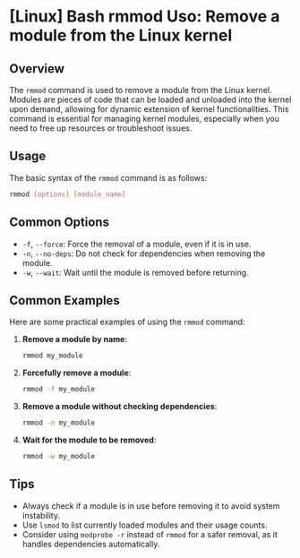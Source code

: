 # [Linux] Bash rmmod Uso: Remove a module from the Linux kernel

## Overview
The `rmmod` command is used to remove a module from the Linux kernel. Modules are pieces of code that can be loaded and unloaded into the kernel upon demand, allowing for dynamic extension of kernel functionalities. This command is essential for managing kernel modules, especially when you need to free up resources or troubleshoot issues.

## Usage
The basic syntax of the `rmmod` command is as follows:

```bash
rmmod [options] [module_name]
```

## Common Options
- `-f`, `--force`: Force the removal of a module, even if it is in use.
- `-n`, `--no-deps`: Do not check for dependencies when removing the module.
- `-w`, `--wait`: Wait until the module is removed before returning.

## Common Examples
Here are some practical examples of using the `rmmod` command:

1. **Remove a module by name**:
   ```bash
   rmmod my_module
   ```

2. **Forcefully remove a module**:
   ```bash
   rmmod -f my_module
   ```

3. **Remove a module without checking dependencies**:
   ```bash
   rmmod -n my_module
   ```

4. **Wait for the module to be removed**:
   ```bash
   rmmod -w my_module
   ```

## Tips
- Always check if a module is in use before removing it to avoid system instability.
- Use `lsmod` to list currently loaded modules and their usage counts.
- Consider using `modprobe -r` instead of `rmmod` for a safer removal, as it handles dependencies automatically.